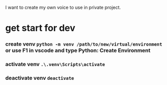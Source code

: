 I want to create my own voice to use in private project.
# get start for dev
### create venv `python -m venv /path/to/new/virtual/environment` or use F1 in vscode and type Python: Create Environment
### activate venv `.\.venv\Scripts\activate`
### deactivate venv `deactivate`
